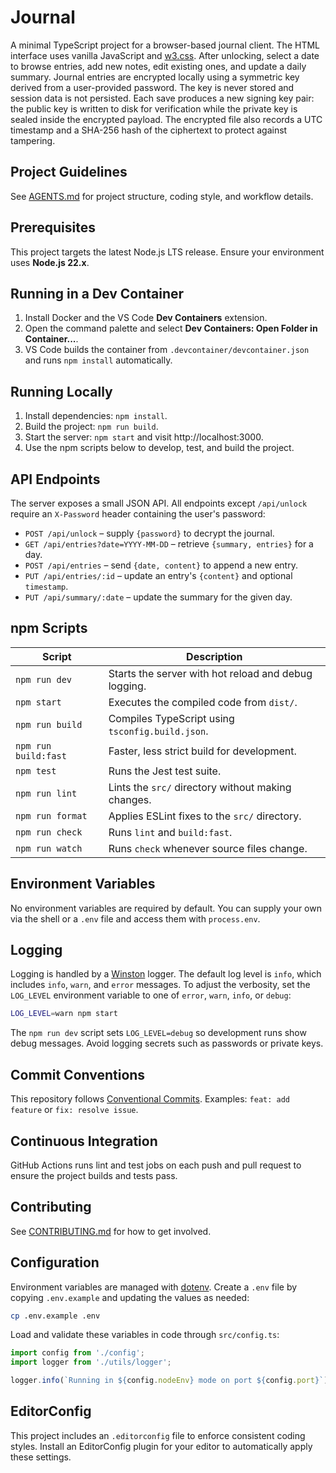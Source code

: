 # Journal

A minimal TypeScript project for a browser-based journal client. The HTML
interface uses vanilla JavaScript and [w3.css](https://www.w3schools.com/w3css/).
After unlocking, select a date to browse entries, add new notes, edit existing
ones, and update a daily summary.
Journal entries are encrypted locally using a symmetric key derived from a
user-provided password. The key is never stored and session data is not
persisted. Each save produces a new signing key pair: the public key is written
to disk for verification while the private key is sealed inside the encrypted
payload. The encrypted file also records a UTC timestamp and a SHA-256 hash of
the ciphertext to protect against tampering.

## Project Guidelines

See [AGENTS.md](AGENTS.md) for project structure, coding style, and workflow
details.

## Prerequisites

This project targets the latest Node.js LTS release. Ensure your environment uses **Node.js 22.x**.

## Running in a Dev Container

1. Install Docker and the VS Code **Dev Containers** extension.
2. Open the command palette and select **Dev Containers: Open Folder in Container...**.
3. VS Code builds the container from `.devcontainer/devcontainer.json` and runs `npm install` automatically.

## Running Locally

1. Install dependencies: `npm install`.
2. Build the project: `npm run build`.
3. Start the server: `npm start` and visit http://localhost:3000.
4. Use the npm scripts below to develop, test, and build the project.

## API Endpoints

The server exposes a small JSON API. All endpoints except `/api/unlock` require
an `X-Password` header containing the user's password:

- `POST /api/unlock` – supply `{password}` to decrypt the journal.
- `GET /api/entries?date=YYYY-MM-DD` – retrieve `{summary, entries}` for a day.
- `POST /api/entries` – send `{date, content}` to append a new entry.
- `PUT /api/entries/:id` – update an entry's `{content}` and optional `timestamp`.
- `PUT /api/summary/:date` – update the summary for the given day.

## npm Scripts

| Script | Description |
| --- | --- |
| `npm run dev` | Starts the server with hot reload and debug logging. |
| `npm start` | Executes the compiled code from `dist/`. |
| `npm run build` | Compiles TypeScript using `tsconfig.build.json`. |
| `npm run build:fast` | Faster, less strict build for development. |
| `npm test` | Runs the Jest test suite. |
| `npm run lint` | Lints the `src/` directory without making changes. |
| `npm run format` | Applies ESLint fixes to the `src/` directory. |
| `npm run check` | Runs `lint` and `build:fast`. |
| `npm run watch` | Runs `check` whenever source files change. |

## Environment Variables

No environment variables are required by default. You can supply your own via the shell or a `.env` file and access them with `process.env`.

## Logging

Logging is handled by a [Winston](https://github.com/winstonjs/winston) logger. The default log level is `info`, which includes `info`, `warn`, and `error` messages. To adjust the verbosity, set the `LOG_LEVEL` environment variable to one of `error`, `warn`, `info`, or `debug`:

```bash
LOG_LEVEL=warn npm start
```

The `npm run dev` script sets `LOG_LEVEL=debug` so development runs show debug messages. Avoid logging secrets such as passwords or private keys.

## Commit Conventions

This repository follows [Conventional Commits](https://www.conventionalcommits.org/). Examples: `feat: add feature` or `fix: resolve issue`.

## Continuous Integration

GitHub Actions runs lint and test jobs on each push and pull request to ensure the project builds and tests pass.

## Contributing

See [CONTRIBUTING.md](CONTRIBUTING.md) for how to get involved.

## Configuration

Environment variables are managed with [dotenv](https://www.npmjs.com/package/dotenv). Create a `.env` file by copying `.env.example` and updating the values as needed:

```bash
cp .env.example .env
```

Load and validate these variables in code through `src/config.ts`:

```ts
import config from './config';
import logger from './utils/logger';

logger.info(`Running in ${config.nodeEnv} mode on port ${config.port}`);
```

## EditorConfig

This project includes an `.editorconfig` file to enforce consistent coding styles. Install an EditorConfig plugin for your editor to automatically apply these settings.
